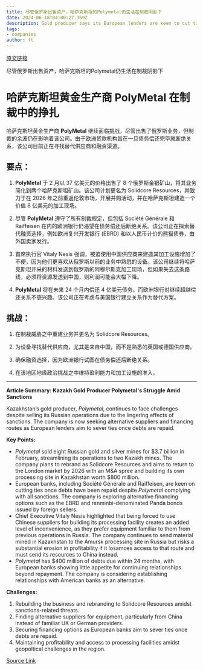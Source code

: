 ```yaml
---
title: 尽管俄罗斯出售资产，哈萨克斯坦的Polymetal仍生活在制裁阴影下
date: 2024-06-18T04:00:27.369Z
description: Gold producer says its European lenders are keen to cut ties     once they get their money back despite rebrand
tags: 
- companies
author: ft
---
```


[原文链接](https://ft.com/content/129049ef-6860-4cc7-a153-98dfc446f920)

尽管俄罗斯出售资产，哈萨克斯坦的Polymetal仍生活在制裁阴影下

# 哈萨克斯坦黄金生产商 PolyMetal 在制裁中的挣扎

哈萨克斯坦黄金生产商 **PolyMetal** 继续面临挑战，尽管出售了俄罗斯业务，但制裁的余波仍在影响着该公司。由于欧洲贷款机构旨在一旦债务偿还完毕就断绝关系，该公司目前正在寻找替代供应商和融资渠道。

## 要点：

1. **PolyMetal** 于 2 月以 37 亿美元的价格出售了 8 个俄罗斯金银矿山，将其业务简化到两个哈萨克斯坦矿山。该公司计划更名为 Solidcore Resources，并致力于在 2026 年之前重返伦敦市场，开展并购活动，并在哈萨克斯坦建造一个价值 8 亿美元的加工现场。

2. 尽管 **PolyMetal** 遵守了所有制裁规定，但包括 Société Générale 和 Raiffeisen 在内的欧洲银行仍渴望在债务偿还后断绝关系。该公司正在探索替代融资选择，例如欧洲复兴开发银行 (EBRD) 和以人民币计价的熊猫债券，由外国卖家发行。

3. 首席执行官 Vitaly Nesis 强调，被迫使用中国供应商来建造其加工设施增加了不便，因为他们更喜欢从俄罗斯以前的业务中熟悉的设备。该公司继续将哈萨克斯坦开采的材料发送到俄罗斯的阿穆尔斯克加工现场，但如果失去这条路线，必须将资源发送到中国，则利润可能会大幅下降。

4. **PolyMetal** 将在未来 24 个月内偿还 4 亿美元债务，而欧洲银行对继续超越偿还关系不感兴趣。该公司正在考虑与美国银行建立关系作为替代方案。

## 挑战：

1. 在制裁威胁之中重建业务并更名为 Solidcore Resources。

2. 为设备寻找替代供应商，尤其是来自中国，而不是熟悉的英国或德国供应商。

3. 确保融资选择，因为欧洲银行试图在债务偿还后断绝关系。

4. 在该地区地缘政治挑战之中维持盈利能力和加工设施的准入。

---

 **Article Summary: Kazakh Gold Producer Polymetal's Struggle Amid Sanctions**

Kazakhstan’s gold producer, *Polymetal*, continues to face challenges despite selling its Russian operations due to the lingering effects of sanctions. The company is now seeking alternative suppliers and financing routes as European lenders aim to sever ties once debts are repaid.

**Key Points:**
- *Polymetal* sold eight Russian gold and silver mines for $3.7 billion in February, streamlining its operations to two Kazakh mines. The company plans to rebrand as Solidcore Resources and aims to return to the London market by 2026 with an M&A spree and building its own processing site in Kazakhstan worth $800 million.
- European banks, including Société Générale and Raiffeisen, are keen on cutting ties once debts have been repaid despite *Polymetal* complying with all sanctions. The company is exploring alternative financing options such as the EBRD and renminbi-denominated Panda bonds issued by foreign sellers.
- Chief Executive Vitaly Nesis highlighted that being forced to use Chinese suppliers for building its processing facility creates an added level of inconvenience, as they prefer equipment familiar to them from previous operations in Russia. The company continues to send material mined in Kazakhstan to the Amursk processing site in Russia but risks a substantial erosion in profitability if it losamoes access to that route and must send its resources to China instead.
- *Polymetal* has $400 million of debts due within 24 months, with European banks showing little appetite for continuing relationships beyond repayment. The company is considering establishing relationships with American banks as an alternative.

**Challenges:**
1. Rebuilding the business and rebranding to Solidcore Resources amidst sanctions-related threats.
2. Finding alternative suppliers for equipment, particularly from China instead of familiar UK or German providers.
3. Securing financing options as European banks aim to sever ties once debts are repaid.
4. Maintaining profitability and access to processing facilities amidst geopoltical challenges in the region.

[Source Link](https://ft.com/content/129049ef-6860-4cc7-a153-98dfc446f920)

